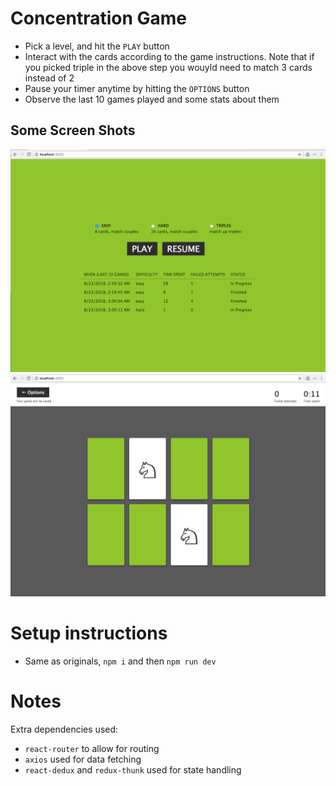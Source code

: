 
# Concentration Game

* Pick a level, and hit the ```PLAY``` button
* Interact with the cards according to the game instructions. Note that if you picked triple in the above step you wouyld need to match 3 cards instead of 2
* Pause your timer anytime by hitting the ```OPTIONS``` button
* Observe the last 10 games played and some stats about them

## Some Screen Shots

![Start](github_assets/Screen%20Shot%202018-08-23%20at%203.04.35%20AM.png)
![Easy Game](github_assets/Screen%20Shot%202018-08-23%20at%203.04.53%20AM.png)

# Setup instructions

* Same as originals, ```npm i``` and then ```npm run dev```

# Notes

Extra dependencies used:
* ```react-router``` to allow for routing
* ```axios``` used for data fetching
* ```react-dedux``` and ```redux-thunk``` used for state handling
